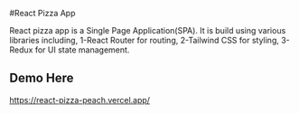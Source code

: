 #React Pizza App

React pizza app is a Single Page Application(SPA).
It is build using various libraries including,
1-React Router for routing,
2-Tailwind CSS for styling,
3-Redux for UI state management.

## Demo Here

https://react-pizza-peach.vercel.app/
